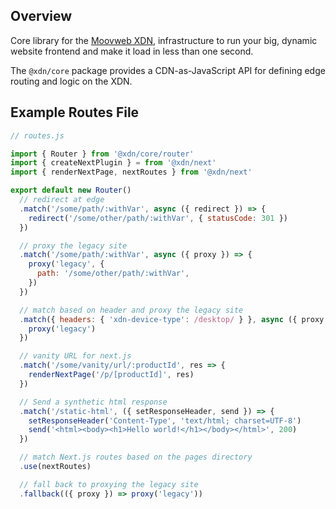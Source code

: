 ## Overview

Core library for the [Moovweb XDN](https://developer.moovweb.com), infrastructure to run your big, dynamic website frontend and make it load in less than one second.

The `@xdn/core` package provides a CDN-as-JavaScript API for defining edge routing and logic on the XDN.


## Example Routes File

```js
// routes.js

import { Router } from '@xdn/core/router'
import { createNextPlugin } = from '@xdn/next'
import { renderNextPage, nextRoutes } from '@xdn/next'

export default new Router()
  // redirect at edge
  .match('/some/path/:withVar', async ({ redirect }) => {
    redirect('/some/other/path/:withVar', { statusCode: 301 })
  })

  // proxy the legacy site
  .match('/some/path/:withVar', async ({ proxy }) => {
    proxy('legacy', {
      path: '/some/other/path/:withVar',
    })
  })

  // match based on header and proxy the legacy site
  .match({ headers: { 'xdn-device-type': /desktop/ } }, async ({ proxy }) => {
    proxy('legacy')
  })

  // vanity URL for next.js
  .match('/some/vanity/url/:productId', res => {
    renderNextPage('/p/[productId]', res)
  })

  // Send a synthetic html response
  .match('/static-html', ({ setResponseHeader, send }) => {
    setResponseHeader('Content-Type', 'text/html; charset=UTF-8')
    send('<html><body><h1>Hello world!</h1></body></html>', 200)
  })

  // match Next.js routes based on the pages directory
  .use(nextRoutes)

  // fall back to proxying the legacy site
  .fallback(({ proxy }) => proxy('legacy'))
```
